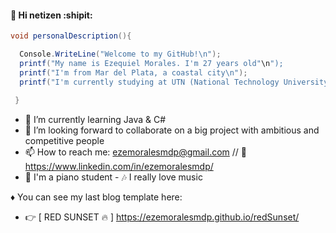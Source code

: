 #### 👋 Hi netizen :shipit:

```c#
void personalDescription(){

  Console.WriteLine("Welcome to my GitHub!\n");
  printf("My name is Ezequiel Morales. I'm 27 years old"\n");
  printf("I'm from Mar del Plata, a coastal city\n");
  printf("I'm currently studying at UTN (National Technology University)\n");
  
 }
```

- 🌱 I’m currently learning Java & C#
- 👯 I’m looking forward to collaborate on a big project with ambitious and competitive people
- 📫 How to reach me: ezemoralesmdp@gmail.com // :link: https://www.linkedin.com/in/ezemoralesmdp/
- :musical_keyboard: I'm a piano student - :notes: I really love music

♦ You can see my last blog template here:
- :point_right: [ RED SUNSET :fire: ] https://ezemoralesmdp.github.io/redSunset/
